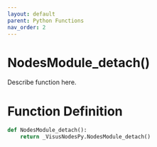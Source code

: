 ```yaml
---
layout: default
parent: Python Functions
nav_order: 2
---
```


# NodesModule_detach()

Describe function here.

# Function Definition

```python
def NodesModule_detach():
    return _VisusNodesPy.NodesModule_detach()
```